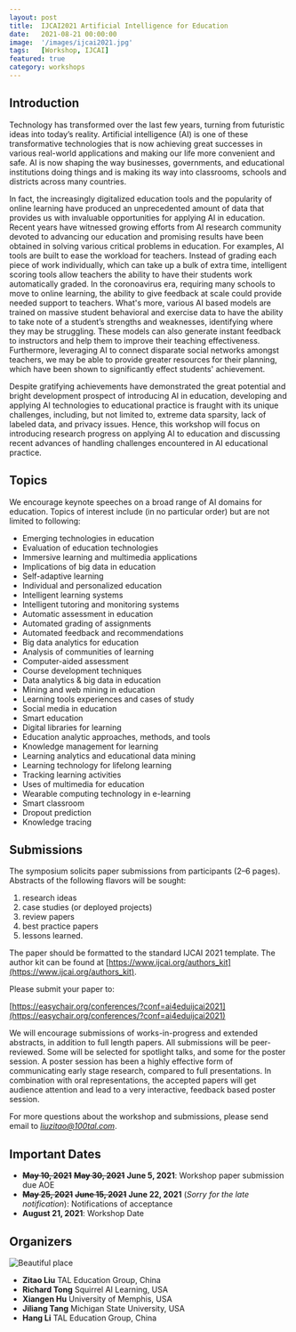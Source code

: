 ```yaml
---
layout: post
title:  IJCAI2021 Artificial Intelligence for Education
date:   2021-08-21 00:00:00
image:  '/images/ijcai2021.jpg'
tags:   [Workshop, IJCAI]
featured: true
category: workshops
---
```



## Introduction

Technology has transformed over the last few years, turning from futuristic ideas into today’s reality. Artificial intelligence (AI) is one of these transformative technologies that is now achieving great successes in various real-world applications and making our life more convenient and safe. AI is now shaping the way businesses, governments, and educational institutions doing things and is making its way into classrooms, schools and districts across many countries.

In fact, the increasingly digitalized education tools and the popularity of online learning have produced an unprecedented amount of data that provides us with invaluable opportunities for applying AI in education. Recent years have witnessed growing efforts from AI research community devoted to advancing our education and promising results have been obtained in solving various critical problems in education. For examples, AI tools are built to ease the workload for teachers. Instead of grading each piece of work individually, which can take up a bulk of extra time, intelligent scoring tools allow teachers the ability to have their students work automatically graded. In the coronoavirus era, requiring many schools to move to online learning, the ability to give feedback at scale could provide needed support to teachers. What's more, various AI based models are trained on massive student behavioral and exercise data to have the ability to take note of a student’s strengths and weaknesses, identifying where they may be struggling. These models can also generate instant feedback to instructors and help them to improve their teaching effectiveness. Furthermore, leveraging AI to connect disparate social networks amongst teachers, we may be able to provide greater resources for their planning, which have been shown to significantly effect students' achievement.


Despite gratifying achievements have demonstrated the great potential and bright development prospect of introducing AI in education, developing and applying AI technologies to educational practice is fraught with its unique challenges, including, but not limited to, extreme data sparsity, lack of labeled data, and privacy issues. Hence, this workshop will focus on introducing research progress on applying AI to education and discussing recent advances of handling challenges encountered in AI educational practice. 



## Topics

We encourage keynote speeches on a broad range of AI domains for education. Topics of interest include (in no particular order) but are not limited to following:

* Emerging technologies in education
* Evaluation of education technologies
* Immersive learning and multimedia applications
* Implications of big data in education
* Self-adaptive learning
* Individual and personalized education
* Intelligent learning systems
* Intelligent tutoring and monitoring systems
* Automatic assessment in education
* Automated grading of assignments
* Automated feedback and recommendations
* Big data analytics for education
* Analysis of communities of learning
* Computer-aided assessment
* Course development techniques
* Data analytics & big data in education
* Mining and web mining in education
* Learning tools experiences and cases of study
* Social media in education
* Smart education
* Digital libraries for learning
* Education analytic approaches, methods, and tools
* Knowledge management for learning
* Learning analytics and educational data mining
* Learning technology for lifelong learning
* Tracking learning activities
* Uses of multimedia for education
* Wearable computing technology in e-learning
* Smart classroom
* Dropout prediction
* Knowledge tracing



## Submissions

The symposium solicits paper submissions from participants (2–6 pages). Abstracts of the following flavors will be sought: 

1. research ideas
2. case studies (or deployed projects)
3. review papers
4. best practice papers
5. lessons learned. 

The paper should be formatted to the standard IJCAI 2021 template. The author kit can be found at [https://www.ijcai.org/authors_kit](https://www.ijcai.org/authors_kit).

Please submit your paper to:

[https://easychair.org/conferences/?conf=ai4eduijcai2021](https://easychair.org/conferences/?conf=ai4eduijcai2021)

We will encourage submissions of works-in-progress and extended abstracts, in addition to full length papers. All submissions will be peer-reviewed. Some will be selected for spotlight talks, and some for the poster session. A poster session has been a highly effective form of communicating early stage research, compared to full presentations. In combination with oral representations, the accepted papers will get audience attention and lead to a very interactive, feedback based poster session.


For more questions about the workshop and submissions, please send email to *liuzitao@100tal.com*.



## Important Dates

* ~~**May 10, 2021**~~ ~~**May 30, 2021**~~ **June 5, 2021**: Workshop paper submission due AOE
* ~~**May 25, 2021**~~ ~~**June 15, 2021**~~ **June 22, 2021** (*Sorry for the late notification*): Notifications of acceptance
* **August 21, 2021**: Workshop Date 




## Organizers

![Beautiful place]({{site.baseurl}}/images/ijcai2021_workshop_organizers.jpg)

* **Zitao Liu** TAL Education Group, China
* **Richard Tong** Squirrel AI Learning, USA
* **Xiangen Hu** University of Memphis, USA
* **Jiliang Tang** Michigan State University, USA
* **Hang Li** TAL Education Group, China




